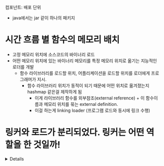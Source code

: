 컴포넌트: 배포 단위 
- java에서는 jar 같이 하나의 패키지 

# 시간 흐름 별 함수의 메모리 배치

- 고정 메모리 위치에 소스코드의 바이너리 로드
- 어떤 메모리 위치에 있는 바이너리 메모리를 특정 메모리 위치로 옮기는 지능적인 로더를 개발
  - 함수 라이브러리를 로드할 위치, 어플리케이션을 로드할 위치를 로더에게 프로그래머가 지시.
    - 함수 라이브러리 위치가 동적이 되기 때문에 어떤 위치로 옮겨졌는지 hashmap 같은걸 제작하게 됨
      - 이게 라이브러리 함수를 외부참조(external reference) + 이 함수이름과 메모리 위치를 묶는 external definition.
      - 이걸 하는게 linking loader (프로그램 로드와 동시에 링크 수행)

# 링커와 로드가 분리되었다. 링커는 어떤 역할을 한 것일까!


<details>

- 로더는 바이너리파일을 메모리에 재배치하는 역할을 계속 수행
- 링커는 바이너리파일의 외부 라이브러리 참조에 대해 모든 external definition을 만들고, external reference를 만든다.
- c언어에서의 .o 파일 == 실행 파일 == 바이너리파일
  - 왜 다른 라이브러리 참조할때 o파일을 같이 linker에 넣어주는지 == 그 바이너리 파일중에 사용하는 바이너리를 메모리에 로드하기 위함
    - .a파일을 보통 linker에 넣어주긴 하는데, .a는 이런 .o파일의 아카이브 (zip)
- 무어의 법칙 덕분에 속도가 개선되었고, jar파일 여러개도 순식간에 서로에서 사용하는 함수 링크하고, 링크 끝난 프로그램 실행 가능해짐.
- 마크 mod를 추가하려면, jar파일 하나만 추가해도 되는 이유는, 동시에 바이너리 로드할 때 메모리에 추가될 것이기 때문. 

</details>





